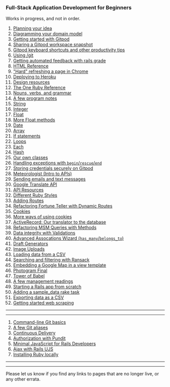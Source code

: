 ### Full-Stack Application Development for Beginners

<div class="container">
  <div class="row">
    <div class="col-md-10 offset-md-1">
      <script async src="https://cse.google.com/cse.js?cx=84981202d2395b390"></script>
      <div class="gcse-search"></div>
    </div>
  </div>
</div>

Works in progress, and not in order.
 
 1. [Planning your idea](https://chapters.firstdraft.com/chapters/783)
 2. [Diagramming your domain model](https://chapters.firstdraft.com/chapters/782)
 3. [Getting started with Gitpod](https://chapters.firstdraft.com/chapters/785)
 4. [Sharing a Gitpod workspace snapshot](https://chapters.firstdraft.com/chapters/876)
 5. [Gitpod keyboard shortcuts and other productivity tips](https://chapters.firstdraft.com/chapters/834)
 6. [Using /git](https://chapters.firstdraft.com/chapters/839)
 7. [Getting automated feedback with rails grade](https://chapters.firstdraft.com/chapters/777)
 8. [HTML Reference](https://chapters.firstdraft.com/chapters/771)
 9.  ["Hard" refreshing a page in Chrome](https://chapters.firstdraft.com/chapters/877)
 10. [Deploying to Heroku](https://chapters.firstdraft.com/chapters/775)
 11. [Design resources](https://chapters.firstdraft.com/chapters/788)
 12. [The One Ruby Reference](https://chapters.firstdraft.com/chapters/774)
 13. [Nouns, verbs, and grammar](https://chapters.firstdraft.com/chapters/754)
 14. [A few program notes](https://chapters.firstdraft.com/chapters/755)
 15. [String](https://chapters.firstdraft.com/chapters/757)
 16. [Integer](https://chapters.firstdraft.com/chapters/760)
 17. [Float](https://chapters.firstdraft.com/chapters/759)
 18. [More Float methods](https://chapters.firstdraft.com/chapters/853)
 19. [Date](https://chapters.firstdraft.com/chapters/768)
 20. [Array](https://chapters.firstdraft.com/chapters/758)
 21. [If statements](https://chapters.firstdraft.com/chapters/763)
 22. [Loops](https://chapters.firstdraft.com/chapters/764)
 23. [Each](https://chapters.firstdraft.com/chapters/765)
 24. [Hash](https://chapters.firstdraft.com/chapters/767)
 25. [Our own classes](https://chapters.firstdraft.com/chapters/769)
 26. [Handling exceptions with `begin`/`rescue`/`end`](https://chapters.firstdraft.com/chapters/833)
 27. [Storing credentials securely on Gitpod](https://chapters.firstdraft.com/chapters/792)
 28. [Meteorologist (Intro to APIs)](https://chapters.firstdraft.com/chapters/847)
 29. [Sending emails and text messages](https://chapters.firstdraft.com/chapters/848)
 30. [Google Translate API](https://chapters.firstdraft.com/chapters/849)
 31. [API Resources](https://chapters.firstdraft.com/chapters/800)
 32. [Different Ruby Styles](https://chapters.firstdraft.com/chapters/787)
 33. [Adding Routes](https://chapters.firstdraft.com/chapters/779)
 34. [Refactoring Fortune Teller with Dynamic Routes](https://chapters.firstdraft.com/chapters/841)
 35. [Cookies](https://chapters.firstdraft.com/chapters/842)
 36. [More ways of using cookies](https://chapters.firstdraft.com/chapters/850)
 37. [ActiveRecord: Our translator to the database](https://chapters.firstdraft.com/chapters/770)
 38. [Refactoring MSM Queries with Methods](https://chapters.firstdraft.com/chapters/843)
 39. [Data integrity with Validations](https://chapters.firstdraft.com/chapters/845)
 41. [Advanced Assocations Wizard (`has_many`/`belongs_to`)](https://association-accessors.firstdraft.com/)
 42. [Draft Generators](https://chapters.firstdraft.com/chapters/773)
 43. [Image Uploads](https://chapters.firstdraft.com/chapters/790)
 44. [Loading data from a CSV](https://chapters.firstdraft.com/chapters/791)
 45. [Searching and filtering with Ransack](https://chapters.firstdraft.com/chapters/835)
 46. [Embedding a Google Map in a view template](https://chapters.firstdraft.com/chapters/836)
 47. [Photogram Final](https://chapters.firstdraft.com/chapters/837)
 48. [Tower of Babel](https://chapters.firstdraft.com/chapters/838)
 49. [A few management readings](https://chapters.firstdraft.com/chapters/789)
 50. [Starting a Rails app from scratch](https://chapters.firstdraft.com/chapters/851)
 51. [Adding a sample_data rake task](https://chapters.firstdraft.com/chapters/852)
 52. [Exporting data as a CSV](https://chapters.firstdraft.com/chapters/873)
 53. [Getting started web scraping](https://chapters.firstdraft.com/chapters/874)

---

---

 1. [Command-line Git basics](https://chapters.firstdraft.com/chapters/859)
 2. [A few Git aliases](https://chapters.firstdraft.com/chapters/857)
 3. [Continuous Delivery](https://chapters.firstdraft.com/chapters/858)
 4. [Authorization with Pundit](https://chapters.firstdraft.com/chapters/860)
 5. [Minimal JavaScript for Rails Developers](https://chapters.firstdraft.com/chapters/861)  
 5. [Ajax with Rails UJS](https://chapters.firstdraft.com/chapters/863)
 6. [Installing Ruby locally](https://chapters.firstdraft.com/chapters/865)

---
---

Please let us know if you find any links to pages that are no longer live, or any other errata.
